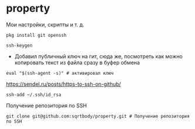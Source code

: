 # property

Мои настройки, скрипты и т. д.

```
pkg install git openssh
```
```
ssh-keygen
```
- Добавил публичный ключ на гит, сюда же, посмотреть как можно копировать текст из файла сразу в буфер обмена

```
eval "$(ssh-agent -s)" # активировал ключ
```

https://sendel.ru/posts/https-to-ssh-on-github/

```
ssh-add ~/.ssh/id_rsa
```

Получение репозитория по SSH

```
git clone git@github.com:sqrtbody/property.git # Получение репозитория по SSH
```
